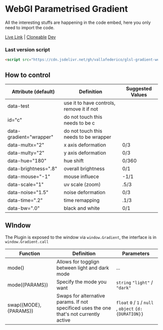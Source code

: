 # WebGl Parametrised Gradient

All the interesting stuffs are happening in the code embed, here you only need to import the code.

[Live Link](https://webgl-glsl-gradient.webflow.io/) | [Cloneable](#)
[Dev](https://webflow.com/design/webgl-glsl-gradient)

### Last version script

```html
<script src="https://cdn.jsdelivr.net/gh/vallafederico/glsl-gradient-webflow@master/dist/gradient.01.js"></script>
```

## How to control

| Attribute (default)     | Definition                                | Suggested Values |
| ----------------------- | ----------------------------------------- | ---------------- |
| data-test               | use it to have controls, remove it if not |
| id="c"                  | do not touch this needs to be c           |                  |
| data-gradient="wrapper" | do not touch this needs to be wrapper     |                  |
| data-multx="2"          | x axis deformation                        | 0/3              |
| data-multy="2"          | y axis deformation                        | 0/3              |
| data-hue="180"          | hue shift                                 | 0/360            |
| data-brightness=".8"    | overall brightness                        | 0/1              |
| data-mouse="-1"         | mouse influece                            | -1/1             |
| data-scale="1"          | uv scale (zoom)                           | .5/3             |
| data-noise="1.5"        | noise deformation                         | 0/3              |
| data-time=".2"          | time remapping                            | .1/3             |
| data-bw=".0"            | black and white                           | 0/1              |

## WIndow

The Plugin is exposed to the window via `window.Gradient`, the interface is in `window.Gradient.call`

| Function               | Definition                                                                               | Parameters                                              |
| ---------------------- | ---------------------------------------------------------------------------------------- | ------------------------------------------------------- |
| mode()                 | Allows for togglign between light and dark mode                                          | ...                                                     |
| mode({PARAMS})         | Specify the mode you want                                                                | `string` `"light"` / `"dark"`                           |
| swap({MODE}, {PARAMS}) | Swaps for alternative params. If not specificed uses the one that's not currently active | `float` `0` / `1` / `null` , `object` `{d: {DURATION}}` |
